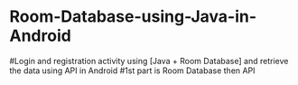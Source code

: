 # Room-Database-using-Java-in-Android
#Login and registration activity using [Java + Room Database] and retrieve the data using API in Android 
#1st part is Room Database then API 
